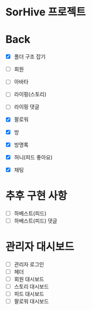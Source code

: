 # SorHive 프로젝트


# Back

- [x] 폴더 구조 잡기
- [ ] 회원
- [ ] 아바타
- [ ] 라이핑(스토리)
- [ ] 라이핑 댓글
- [x] 팔로워
- [x] 방
- [x] 방명록
- [x] 허니(피드 좋아요)
- [x] 채팅


# 추후 구현 사항
- [ ] 하베스트(피드)
- [ ] 하베스트(피드) 댓글

# 관리자 대시보드
- [ ] 관리자 로그인
- [ ] 헤더
- [ ] 회원 대시보드
- [ ] 스토리 대시보드
- [ ] 피드 대시보드
- [ ] 팔로워 대시보드

